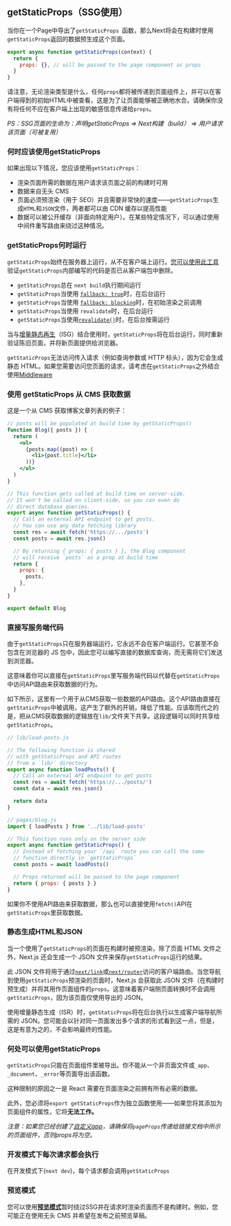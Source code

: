 ## getStaticProps（SSG使用）

当你在一个Page中导出了`getStaticProps `函数，那么Next将会在构建时使用`getStaticProps`返回的数据预生成这个页面。

```js
export async function getStaticProps(context) {
  return {
    props: {}, // will be passed to the page component as props
  }
}
```

请注意，无论渲染类型是什么，任何`props`都将被传递到页面组件上，并可以在客户端得到的初始HTML中被查看，这是为了让页面能够被正确地水合。请确保你没有将任何不应在客户端上出现的敏感信息传递给`props`。

*PS：SSG页面的生命为：声明getStaticProps => Next构建（build） => 用户请求该页面（可被复用）*

### 何时应该使用getStaticProps

如果出现以下情况，您应该使用`getStaticProps`：

- 渲染页面所需的数据在用户请求该页面之前的构建时可用
- 数据来自无头 CMS
- 页面必须预渲染（用于 SEO）并且需要非常快的速度——`getStaticProps`生成`HTML`和`JSON`文件，两者都可以由 CDN 缓存以提高性能
- 数据可以被公开缓存（非面向特定用户）。在某些特定情况下，可以通过使用中间件重写路由来绕过这种情况。

### getStaticProps何时运行

`getStaticProps`始终在服务器上运行，从不在客户端上运行。[您可以使用此工具](https://next-code-elimination.vercel.app/)验证`getStaticProps`内部编写的代码是否已从客户端包中删除。

* `getStaticProps`总在 `next build`执行期间运行
* `getStaticProps`当使用 [`fallback: true`](https://nextjs.org/docs/api-reference/data-fetching/get-static-paths#fallback-true)时，在后台运行
* `getStaticProps`当使用 [`fallback: blocking`](https://nextjs.org/docs/api-reference/data-fetching/get-static-paths#fallback-blocking)时，在初始渲染之前调用
* `getStaticProps`当使用 `revalidate`时，在后台运行
* `getStaticProps`当使用[`revalidate()`](https://nextjs.org/docs/basic-features/data-fetching/incremental-static-regeneration#on-demand-revalidation)时，在后台按需运行

当与[增量静态再生](https://nextjs.org/docs/basic-features/data-fetching/incremental-static-regeneration)（ISG）结合使用时，`getStaticProps`将在后台运行，同时重新验证陈旧页面，并将新页面提供给浏览器。

`getStaticProps`无法访问传入请求（例如查询参数或 HTTP 标头），因为它会生成静态 HTML。如果您需要访问您页面的请求，请考虑在`getStaticProps`之外结合使用[Middleware](https://nextjs.org/docs/middleware)

### 使用 getStaticProps 从 CMS 获取数据

这是一个从 CMS 获取博客文章列表的例子：

```jsx
// posts will be populated at build time by getStaticProps()
function Blog({ posts }) {
  return (
    <ul>
      {posts.map((post) => (
        <li>{post.title}</li>
      ))}
    </ul>
  )
}

// This function gets called at build time on server-side.
// It won't be called on client-side, so you can even do
// direct database queries.
export async function getStaticProps() {
  // Call an external API endpoint to get posts.
  // You can use any data fetching library
  const res = await fetch('https://.../posts')
  const posts = await res.json()

  // By returning { props: { posts } }, the Blog component
  // will receive `posts` as a prop at build time
  return {
    props: {
      posts,
    },
  }
}

export default Blog
```

### 直接写服务端代码

由于`getStaticProps`只在服务器端运行，它永远不会在客户端运行。它甚至不会包含在浏览器的 JS 包中，因此您可以编写直接的数据库查询，而无需将它们发送到浏览器。

这意味着你可以直接在`getStaticProps`里写服务端代码以代替在`getStaticProps`中访问API路由来获取数据的行为。

如下所示，这里有一个用于从CMS获取一些数据的API路由。这个API路由直接在`getStaticProps`中被调用，这产生了额外的开销，降低了性能。应该取而代之的是，把从CMS获取数据的逻辑放在`lib/`文件夹下共享。这段逻辑可以同时共享给`getStaticProps`。

```js
// lib/load-posts.js

// The following function is shared
// with getStaticProps and API routes
// from a `lib/` directory
export async function loadPosts() {
  // Call an external API endpoint to get posts
  const res = await fetch('https://.../posts/')
  const data = await res.json()

  return data
}

// pages/blog.js
import { loadPosts } from '../lib/load-posts'

// This function runs only on the server side
export async function getStaticProps() {
  // Instead of fetching your `/api` route you can call the same
  // function directly in `getStaticProps`
  const posts = await loadPosts()

  // Props returned will be passed to the page component
  return { props: { posts } }
}
```

如果你不使用API路由来获取数据，那么也可以直接使用`fetch()`API在`getStaticProps`里获取数据。

### 静态生成HTML和JSON

当一个使用了`getStaticProps`的页面在构建时被预渲染，除了页面 HTML 文件之外，Next.js 还会生成一个 JSON 文件来保存`getStaticProps`运行的结果。

此 JSON 文件将用于通过[`next/link`](https://nextjs.org/docs/api-reference/next/link)或[`next/router`](https://nextjs.org/docs/api-reference/next/router)访问的客户端路由。当您导航到使用`getStaticProps`预渲染的页面时，Next.js 会获取此 JSON 文件（在构建时预生成）并将其用作页面组件的`props`。这意味着客户端侧页面转换时不会调用`getStaticProps`，因为该页面仅使用导出的 JSON。

使用增量静态生成（ISR）时，`getStaticProps`将在后台执行以生成客户端导航所需的 JSON。您可能会以针对同一页面发出多个请求的形式看到这一点，但是，这是有意为之的，不会影响最终的性能。

### 何处可以使用getStaticProps

`getStaticProps`只能在页面组件里被导出。你不能从一个非页面文件或`_app`、`_document`、`_error`等页面导出该函数。

这种限制的原因之一是 React 需要在页面渲染之前拥有所有必需的数据。

此外，您必须将`export getStaticProps`作为独立函数使用——如果您将其添加为页面组件的属性，它将**无法工作。**

*注意：如果您已经创建了[自定义app](https://nextjs.org/docs/advanced-features/custom-app)，请确保将`pageProps`传递给链接文档中所示的页面组件，否则props将为空。*

### 开发模式下每次请求都会执行

在开发模式下(`next dev`)，每个请求都会调用`getStaticProps`

### 预览模式

您可以使用[**预览模式**](https://nextjs.org/docs/advanced-features/preview-mode)暂时绕过SSG并在请求时渲染页面而不是构建时。例如，您可能正在使用无头 CMS 并希望在发布之前预览草稿。
